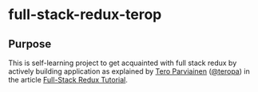 # full-stack-redux-terop
## Purpose
This is self-learning project to get acquainted with full stack redux by actively building application as explained by [Tero Parviainen](teropa.info) ([@teropa](https://twitter.com/teropa)) in the article [Full-Stack Redux Tutorial](http://teropa.info/blog/2015/09/10/full-stack-redux-tutorial.html).
